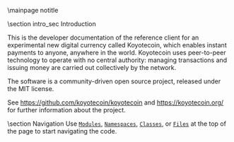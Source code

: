 \mainpage notitle

\section intro_sec Introduction

This is the developer documentation of the reference client for an experimental new digital currency called Koyotecoin,
which enables instant payments to anyone, anywhere in the world. Koyotecoin uses peer-to-peer technology to operate
with no central authority: managing transactions and issuing money are carried out collectively by the network.

The software is a community-driven open source project, released under the MIT license.

See https://github.com/koyotecoin/koyotecoin and https://koyotecoin.org/ for further information about the project.

\section Navigation
Use <a href="modules.html"><code>Modules</code></a>, <a href="namespaces.html"><code>Namespaces</code></a>, <a href="classes.html"><code>Classes</code></a>, or <a href="files.html"><code>Files</code></a> at the top of the page to start navigating the code.

